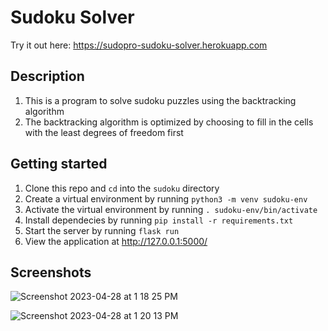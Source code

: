 # Sudoku Solver

Try it out here: https://sudopro-sudoku-solver.herokuapp.com

## Description
1. This is a program to solve sudoku puzzles using the backtracking algorithm
2. The backtracking algorithm is optimized by choosing to fill in the cells with the least degrees of freedom first

## Getting started
1. Clone this repo and `cd` into the `sudoku` directory
2. Create a virtual environment by running `python3 -m venv sudoku-env`
3. Activate the virtual environment by running `. sudoku-env/bin/activate`
4. Install dependecies by running `pip install -r requirements.txt`
5. Start the server by running `flask run`
6. View the application at http://127.0.0.1:5000/

## Screenshots
![Screenshot 2023-04-28 at 1 18 25 PM](https://user-images.githubusercontent.com/32437766/235245853-06acb1a6-ecce-4856-b282-bd0ffa29a1da.png)

![Screenshot 2023-04-28 at 1 20 13 PM](https://user-images.githubusercontent.com/32437766/235245875-af64bccf-8757-44fe-9d47-6320ce009e80.png)

